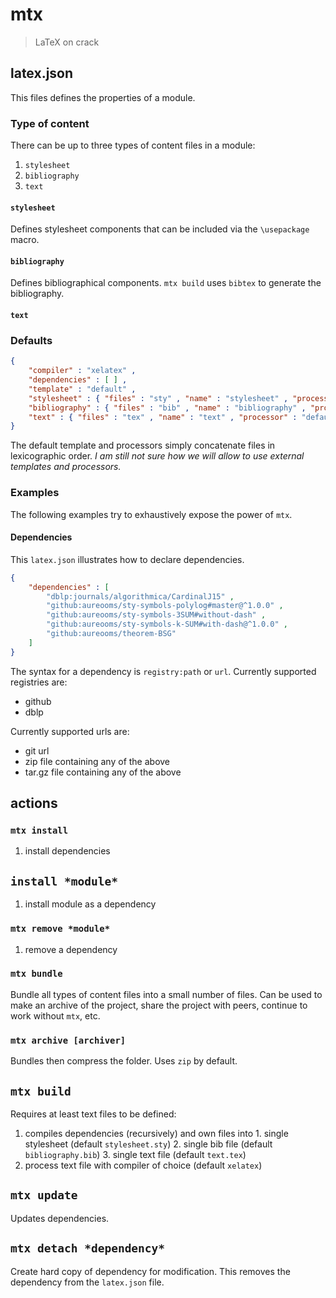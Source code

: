 # mtx
> LaTeX on crack

## latex.json

This files defines the properties of a module.

### Type of content

There can be up to three types of content files in a module:

  1. `stylesheet`
  2. `bibliography`
  3. `text`

#### `stylesheet`

Defines stylesheet components that can be included via the `\usepackage` macro.

#### `bibliography`

Defines bibliographical components. `mtx build` uses `bibtex` to generate the
bibliography.

#### `text`

### Defaults

```json
{
	"compiler" : "xelatex" ,
	"dependencies" : [ ] ,
	"template" : "default" ,
	"stylesheet" : { "files" : "sty" , "name" : "stylesheet" , "processor" : "default" } ,
	"bibliography" : { "files" : "bib" , "name" : "bibliography" , "processor" : "default" } ,
	"text" : { "files" : "tex" , "name" : "text" , "processor" : "default"} ,
}
```

The default template and processors simply concatenate files in lexicographic
order. *I am still not sure how we will allow to use external templates and
processors.*

### Examples

The following examples try to exhaustively expose the power of `mtx`.

#### Dependencies

This `latex.json` illustrates how to declare dependencies.

```json
{
	"dependencies" : [
		"dblp:journals/algorithmica/CardinalJ15" ,
		"github:aureooms/sty-symbols-polylog#master@^1.0.0" ,
		"github:aureooms/sty-symbols-3SUM#without-dash" ,
		"github:aureooms/sty-symbols-k-SUM#with-dash@^1.0.0" ,
		"github:aureooms/theorem-BSG"
	]
}
```

The syntax for a dependency is `registry:path` or `url`. Currently supported
registries are:

  - github
  - dblp

Currently supported urls are:

  - git url
  - zip file containing any of the above
  - tar.gz file containing any of the above

## actions

### `mtx install`

  1. install dependencies

## `install *module*`

  1. install module as a dependency

### `mtx remove *module*`

  1. remove a dependency

### `mtx bundle`

Bundle all types of content files into a small number of files. Can be used to
make an archive of the project, share the project with peers, continue to work
without `mtx`, etc.

### `mtx archive [archiver]`

Bundles then compress the folder. Uses `zip` by default.

## `mtx build`

Requires at least text files to be defined:

  1. compiles dependencies (recursively) and own files into
    1. single stylesheet (default `stylesheet.sty`)
    2. single bib file (default `bibliography.bib`)
    3. single text file (default `text.tex`)
  2. process text file with compiler of choice (default `xelatex`)

## `mtx update`

Updates dependencies.

## `mtx detach *dependency*`

Create hard copy of dependency for modification. This removes the dependency
from the `latex.json` file.
